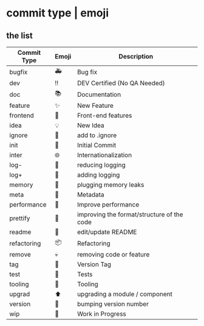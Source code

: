 # commit type | emoji


## the list

Commit Type | Emoji | Description
---  | --- | ---
bugfix | :ambulance:  | Bug fix  
dev | :bangbang: | DEV Certified (No QA Needed)
doc | :books: | Documentation  
feature | :sparkles: | New Feature  
frontend | :art: | Front-end features 
idea | :bulb: | New Idea
ignore | :see_no_evil: | add to .ignore 
init | :tada: | Initial Commit  
inter | :globe_with_meridians: | Internationalization  
log- | :speak_no_evil: | reducing logging
log+ | :flashlight: | adding logging
memory | :non-potable_water: | plugging memory leaks
meta | :card_index: | Metadata  
performance | :rocket: | Improve performance  
prettify | :lipstick: | improving the format/structure of the code
readme | :memo: | edit/update README
refactoring | :package: | Refactoring  
remove | :skull: | removing code or feature
tag | :bookmark: | Version Tag  
test | :rotating_light: | Tests  
tooling | :wrench: | Tooling  
upgrad | :arrow_up: | upgrading a module / component
version | :checkered_flag: | bumping version number
wip | :construction: | Work in Progress
